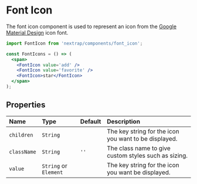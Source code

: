 # Font Icon

The font icon component is used to represent an icon from the [Google Material Design](https://www.google.com/design/icons/) icon font.

<!-- example -->
```jsx
import FontIcon from 'nextrap/components/font_icon';

const FontIcons = () => (
  <span>
    <FontIcon value='add' />
    <FontIcon value='favorite' />
    <FontIcon>star</FontIcon>
  </span>
);
```

## Properties

| Name            | Type                    | Default         | Description|
|:-----|:-----|:-----|:-----|
| `children`      | `String`                |                 | The key string for the icon you want to be displayed.|
| `className`     | `String`                | `''`            | The class name to give custom styles such as sizing.|
| `value`         | `String` or `Element`   |                 | The key string for the icon you want be displayed.|
